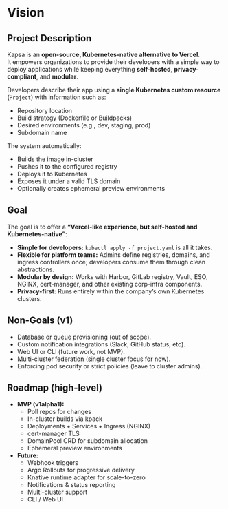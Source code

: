 # Vision

## Project Description

Kapsa is an **open-source, Kubernetes-native alternative to Vercel**.  
It empowers organizations to provide their developers with a simple way to deploy applications while keeping everything **self-hosted**, **privacy-compliant**, and **modular**.

Developers describe their app using a **single Kubernetes custom resource** (`Project`) with information such as:

- Repository location
- Build strategy (Dockerfile or Buildpacks)
- Desired environments (e.g., dev, staging, prod)
- Subdomain name

The system automatically:

- Builds the image in-cluster
- Pushes it to the configured registry
- Deploys it to Kubernetes
- Exposes it under a valid TLS domain
- Optionally creates ephemeral preview environments

## Goal

The goal is to offer a **“Vercel-like experience, but self-hosted and Kubernetes-native”**:

- **Simple for developers:** `kubectl apply -f project.yaml` is all it takes.
- **Flexible for platform teams:** Admins define registries, domains, and ingress controllers once; developers consume them through clean abstractions.
- **Modular by design:** Works with Harbor, GitLab registry, Vault, ESO, NGINX, cert-manager, and other existing corp-infra components.
- **Privacy-first:** Runs entirely within the company’s own Kubernetes clusters.

## Non-Goals (v1)

- Database or queue provisioning (out of scope).
- Custom notification integrations (Slack, GitHub status, etc).
- Web UI or CLI (future work, not MVP).
- Multi-cluster federation (single cluster focus for now).
- Enforcing pod security or strict policies (leave to cluster admins).

## Roadmap (high-level)

- **MVP (v1alpha1):**
  - Poll repos for changes
  - In-cluster builds via kpack
  - Deployments + Services + Ingress (NGINX)
  - cert-manager TLS
  - DomainPool CRD for subdomain allocation
  - Ephemeral preview environments
- **Future:**
  - Webhook triggers
  - Argo Rollouts for progressive delivery
  - Knative runtime adapter for scale-to-zero
  - Notifications & status reporting
  - Multi-cluster support
  - CLI / Web UI
